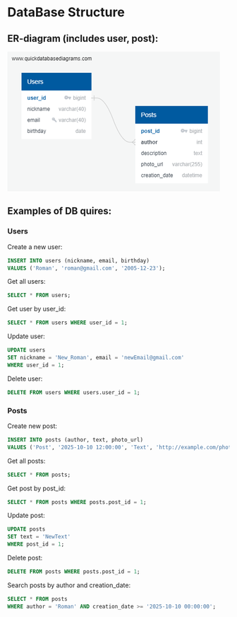 # DataBase Structure
## ER-diagram (includes user, post):

![ER-diagram](ER-diagram.png)

## Examples of DB quires:
###  Users

Create a new user:
```sql 
INSERT INTO users (nickname, email, birthday)
VALUES ('Roman', 'roman@gmail.com', '2005-12-23');
```
Get all users:
```sql 
SELECT * FROM users;
```
Get user by user_id:
```sql 
SELECT * FROM users WHERE user_id = 1;
```

Update user:
```sql 
UPDATE users
SET nickname = 'New_Roman', email = 'newEmail@gmail.com'
WHERE user_id = 1;
```
Delete user:
```sql 
DELETE FROM users WHERE users.user_id = 1;
```  

###  Posts
Create new post:
```sql 
INSERT INTO posts (author, text, photo_url)
VALUES ('Post', '2025-10-10 12:00:00', 'Text', 'http://example.com/photo.jpg');

```
Get all posts:
```sql 
SELECT * FROM posts;
```
Get post by post_id:
```sql 
SELECT * FROM posts WHERE posts.post_id = 1;
```
Update post:
```sql 
UPDATE posts
SET text = 'NewText'
WHERE post_id = 1;
```
Delete post:
```sql 
DELETE FROM posts WHERE posts.post_id = 1;
```
Search posts by author and creation_date:
```sql 
SELECT * FROM posts
WHERE author = 'Roman' AND creation_date >= '2025-10-10 00:00:00';
```